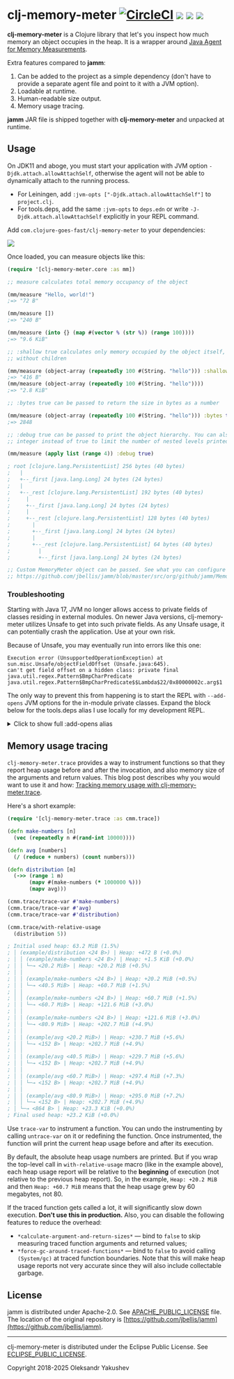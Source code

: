 # clj-memory-meter [![CircleCI](https://img.shields.io/circleci/build/github/clojure-goes-fast/clj-memory-meter/master.svg)](https://dl.circleci.com/status-badge/redirect/gh/clojure-goes-fast/clj-memory-meter/tree/master) ![](https://img.shields.io/badge/dependencies-none-brightgreen) [![](https://img.shields.io/clojars/dt/com.clojure-goes-fast/clj-memory-meter?color=teal)](https://clojars.org/com.clojure-goes-fast/clj-memory-meter) [![](https://img.shields.io/badge/-changelog-blue.svg)](CHANGELOG.md)

**clj-memory-meter** is a Clojure library that let's you inspect how much memory
an object occupies in the heap. It is a wrapper around [Java Agent for Memory
Measurements](https://github.com/jbellis/jamm).

Extra features compared to **jamm**:

1. Can be added to the project as a simple dependency (don't have to provide a
separate agent file and point to it with a JVM option).
2. Loadable at runtime.
3. Human-readable size output.
4. Memory usage tracing.

**jamm** JAR file is shipped together with **clj-memory-meter** and unpacked at
runtime.

## Usage

On JDK11 and aboge, you must start your application with JVM option
`-Djdk.attach.allowAttachSelf`, otherwise the agent will not be able to
dynamically attach to the running process.

 - For Leiningen, add `:jvm-opts ["-Djdk.attach.allowAttachSelf"]` to
 `project.clj`.
 - For tools.deps, add the same `:jvm-opts` to `deps.edn` or write
`-J-Djdk.attach.allowAttachSelf` explicitly in your REPL command.

Add `com.clojure-goes-fast/clj-memory-meter` to your dependencies:

[![](https://clojars.org/com.clojure-goes-fast/clj-memory-meter/latest-version.svg)](https://clojars.org/com.clojure-goes-fast/clj-memory-meter)

Once loaded, you can measure objects like this:

```clojure
(require '[clj-memory-meter.core :as mm])

;; measure calculates total memory occupancy of the object

(mm/measure "Hello, world!")
;=> "72 B"

(mm/measure [])
;=> "240 B"

(mm/measure (into {} (map #(vector % (str %)) (range 100))))
;=> "9.6 KiB"

;; :shallow true calculates only memory occupied by the object itself,
;; without children

(mm/measure (object-array (repeatedly 100 #(String. "hello"))) :shallow true)
;=> "416 B"
(mm/measure (object-array (repeatedly 100 #(String. "hello"))))
;=> "2.8 KiB"

;; :bytes true can be passed to return the size in bytes as a number

(mm/measure (object-array (repeatedly 100 #(String. "hello"))) :bytes true)
;=> 2848

;; :debug true can be passed to print the object hierarchy. You can also pass an
;; integer instead of true to limit the number of nested levels printed.

(mm/measure (apply list (range 4)) :debug true)

; root [clojure.lang.PersistentList] 256 bytes (40 bytes)
;   |
;   +--_first [java.lang.Long] 24 bytes (24 bytes)
;   |
;   +--_rest [clojure.lang.PersistentList] 192 bytes (40 bytes)
;     |
;     +--_first [java.lang.Long] 24 bytes (24 bytes)
;     |
;     +--_rest [clojure.lang.PersistentList] 128 bytes (40 bytes)
;       |
;       +--_first [java.lang.Long] 24 bytes (24 bytes)
;       |
;       +--_rest [clojure.lang.PersistentList] 64 bytes (40 bytes)
;         |
;         +--_first [java.lang.Long] 24 bytes (24 bytes)

;; Custom MemoryMeter object can be passed. See what you can configure here:
;; https://github.com/jbellis/jamm/blob/master/src/org/github/jamm/MemoryMeter.java
```

### Troubleshooting

Starting with Java 17, JVM no longer allows access to private fields of classes
residing in external modules. On newer Java versions, clj-memory-meter utilizes
Unsafe to get into such private fields. As any Unsafe usage, it can potentially
crash the application. Use at your own risk.

Because of Unsafe, you may eventually run into errors like this one:

```
Execution error (UnsupportedOperationException) at sun.misc.Unsafe/objectFieldOffset (Unsafe.java:645).
can't get field offset on a hidden class: private final java.util.regex.Pattern$BmpCharPredicate java.util.regex.Pattern$BmpCharPredicate$$Lambda$22/0x80000002c.arg$1
```

The only way to prevent this from happening is to start the REPL with
`--add-opens` JVM options for the in-module private classes. Expand the block
below for the tools.deps alias I use locally for my development REPL.

<details>
  <summary>Click to show full :add-opens alias</summary>
  <pre><code>:add-opens {:jvm-opts ["--add-opens=java.base/java.io=ALL-UNNAMED"
                       "--add-opens=java.base/java.lang=ALL-UNNAMED"
                       "--add-opens=java.base/java.lang.annotation=ALL-UNNAMED"
                       "--add-opens=java.base/java.lang.invoke=ALL-UNNAMED"
                       "--add-opens=java.base/java.lang.module=ALL-UNNAMED"
                       "--add-opens=java.base/java.lang.ref=ALL-UNNAMED"
                       "--add-opens=java.base/java.lang.reflect=ALL-UNNAMED"
                       "--add-opens=java.base/java.math=ALL-UNNAMED"
                       "--add-opens=java.base/java.net=ALL-UNNAMED"
                       "--add-opens=java.base/java.net.spi=ALL-UNNAMED"
                       "--add-opens=java.base/java.nio=ALL-UNNAMED"
                       "--add-opens=java.base/java.nio.channels=ALL-UNNAMED"
                       "--add-opens=java.base/java.nio.channels.spi=ALL-UNNAMED"
                       "--add-opens=java.base/java.nio.charset=ALL-UNNAMED"
                       "--add-opens=java.base/java.nio.charset.spi=ALL-UNNAMED"
                       "--add-opens=java.base/java.nio.file=ALL-UNNAMED"
                       "--add-opens=java.base/java.nio.file.attribute=ALL-UNNAMED"
                       "--add-opens=java.base/java.nio.file.spi=ALL-UNNAMED"
                       "--add-opens=java.base/java.security=ALL-UNNAMED"
                       "--add-opens=java.base/java.security.cert=ALL-UNNAMED"
                       "--add-opens=java.base/java.security.interfaces=ALL-UNNAMED"
                       "--add-opens=java.base/java.security.spec=ALL-UNNAMED"
                       "--add-opens=java.base/java.text=ALL-UNNAMED"
                       "--add-opens=java.base/java.text.spi=ALL-UNNAMED"
                       "--add-opens=java.base/java.time=ALL-UNNAMED"
                       "--add-opens=java.base/java.time.chrono=ALL-UNNAMED"
                       "--add-opens=java.base/java.time.format=ALL-UNNAMED"
                       "--add-opens=java.base/java.time.temporal=ALL-UNNAMED"
                       "--add-opens=java.base/java.time.zone=ALL-UNNAMED"
                       "--add-opens=java.base/java.util=ALL-UNNAMED"
                       "--add-opens=java.base/java.util.concurrent=ALL-UNNAMED"
                       "--add-opens=java.base/java.util.concurrent.atomic=ALL-UNNAMED"
                       "--add-opens=java.base/java.util.concurrent.locks=ALL-UNNAMED"
                       "--add-opens=java.base/java.util.function=ALL-UNNAMED"
                       "--add-opens=java.base/java.util.jar=ALL-UNNAMED"
                       "--add-opens=java.base/java.util.regex=ALL-UNNAMED"
                       "--add-opens=java.base/java.util.spi=ALL-UNNAMED"
                       "--add-opens=java.base/java.util.stream=ALL-UNNAMED"
                       "--add-opens=java.base/java.util.zip=ALL-UNNAMED"
                       "--add-opens=java.base/javax.crypto=ALL-UNNAMED"
                       "--add-opens=java.base/javax.crypto.interfaces=ALL-UNNAMED"
                       "--add-opens=java.base/javax.crypto.spec=ALL-UNNAMED"
                       "--add-opens=java.base/javax.net=ALL-UNNAMED"
                       "--add-opens=java.base/javax.net.ssl=ALL-UNNAMED"
                       "--add-opens=java.base/javax.security.auth=ALL-UNNAMED"
                       "--add-opens=java.base/javax.security.auth.callback=ALL-UNNAMED"
                       "--add-opens=java.base/javax.security.auth.login=ALL-UNNAMED"
                       "--add-opens=java.base/javax.security.auth.spi=ALL-UNNAMED"
                       "--add-opens=java.base/javax.security.auth.x500=ALL-UNNAMED"
                       "--add-opens=java.base/javax.security.cert=ALL-UNNAMED"
                       "--add-opens=java.desktop/sun.java2d.marlin=ALL-UNNAMED"
                       "--add-opens=jdk.compiler/com.sun.tools.javac.code=ALL-UNNAMED"
                       "--add-opens=java.base/sun.nio.ch=ALL-UNNAMED"
                       "--add-opens=jdk.management/com.sun.management.internal=ALL-UNNAMED"]}
   </code></pre>
</details>

## Memory usage tracing

`clj-memory-meter.trace` provides a way to instrument functions so that they
report heap usage before and after the invocation, and also memory size of the
arguments and return values. This blog post describes why you would want to use
it and how: [Tracking memory usage with
clj-memory-meter.trace](https://clojure-goes-fast.com/blog/tracking-memory-usage/).

Here's a short example:

```clj
(require '[clj-memory-meter.trace :as cmm.trace])

(defn make-numbers [n]
  (vec (repeatedly n #(rand-int 10000))))

(defn avg [numbers]
  (/ (reduce + numbers) (count numbers)))

(defn distribution [m]
  (->> (range 1 m)
       (mapv #(make-numbers (* 1000000 %)))
       (mapv avg)))

(cmm.trace/trace-var #'make-numbers)
(cmm.trace/trace-var #'avg)
(cmm.trace/trace-var #'distribution)

(cmm.trace/with-relative-usage
  (distribution 5))

; Initial used heap: 63.2 MiB (1.5%)
; │ (example/distribution <24 B>) | Heap: +472 B (+0.0%)
; │ │ (example/make-numbers <24 B>) | Heap: +1.5 KiB (+0.0%)
; │ │ └─→ <20.2 MiB> | Heap: +20.2 MiB (+0.5%)
; │ │
; │ │ (example/make-numbers <24 B>) | Heap: +20.2 MiB (+0.5%)
; │ │ └─→ <40.5 MiB> | Heap: +60.7 MiB (+1.5%)
; │ │
; │ │ (example/make-numbers <24 B>) | Heap: +60.7 MiB (+1.5%)
; │ │ └─→ <60.7 MiB> | Heap: +121.6 MiB (+3.0%)
; │ │
; │ │ (example/make-numbers <24 B>) | Heap: +121.6 MiB (+3.0%)
; │ │ └─→ <80.9 MiB> | Heap: +202.7 MiB (+4.9%)
; │ │
; │ │ (example/avg <20.2 MiB>) | Heap: +230.7 MiB (+5.6%)
; │ │ └─→ <152 B> | Heap: +202.7 MiB (+4.9%)
; │ │
; │ │ (example/avg <40.5 MiB>) | Heap: +229.7 MiB (+5.6%)
; │ │ └─→ <152 B> | Heap: +202.7 MiB (+4.9%)
; │ │
; │ │ (example/avg <60.7 MiB>) | Heap: +297.4 MiB (+7.3%)
; │ │ └─→ <152 B> | Heap: +202.7 MiB (+4.9%)
; │ │
; │ │ (example/avg <80.9 MiB>) | Heap: +295.0 MiB (+7.2%)
; │ │ └─→ <152 B> | Heap: +202.7 MiB (+4.9%)
; │ └─→ <864 B> | Heap: +23.3 KiB (+0.0%)
; Final used heap: +23.2 KiB (+0.0%)
```

Use `trace-var` to instrument a function. You can undo the instrumenting by
calling `untrace-var` on it or redefining the function. Once instrumented, the
function will print the current heap usage before and after its execution.

By default, the absolute heap usage numbers are printed. But if you wrap the
top-level call in `with-relative-usage` macro (like in the example above), each
heap usage report will be relative to the **beginning** of execution (not
relative to the previous heap report). So, in the example, `Heap: +20.2 MiB` and
then `Heap: +60.7 MiB` means that the heap usage grew by 60 megabytes, not 80.

If the traced function gets called a lot, it will significantly slow down
execution. **Don't use this in production.** Also, you can disable the following
features to reduce the overhead:

- `*calculate-argument-and-return-sizes*` — bind to `false` to skip measuring
  traced function arguments and returned values;
- `*force-gc-around-traced-functions*` — bind to `false` to avoid calling
  `(System/gc)` at traced function boundaries. Note that this will make heap
  usage reports not very accurate since they will also include collectable
  garbage.

## License

jamm is distributed under Apache-2.0.
See [APACHE_PUBLIC_LICENSE](license/APACHE_PUBLIC_LICENSE) file. The location of the original
repository
is
[https://github.com/jbellis/jamm](https://github.com/jbellis/jamm).

---

clj-memory-meter is distributed under the Eclipse Public License.
See [ECLIPSE_PUBLIC_LICENSE](license/ECLIPSE_PUBLIC_LICENSE).

Copyright 2018-2025 Oleksandr Yakushev
